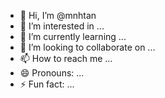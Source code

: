 - 👋 Hi, I’m @mnhtan
- 👀 I’m interested in ...
- 🌱 I’m currently learning ...
- 💞️ I’m looking to collaborate on ...
- 📫 How to reach me ...
- 😄 Pronouns: ...
- ⚡ Fun fact: ...

<!---
mnhtan/mnhtan is a ✨ special ✨ repository because its `README.md` (this file) appears on your GitHub profile.
You can click the Preview link to take a look at your changes.
--->
